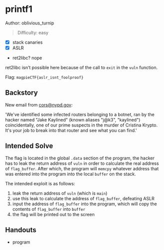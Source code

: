 # printf1

Author: oblivious_turnip

>Difficulty: easy

- [x] stack canaries
- [x] ASLR
- ret2libc? nope

ret2libc isn't possible here because of the call to `exit` in the `vuln` function.

Flag: `magpieCTF{aslr_isnt_foolproof}`

## Backstory

New email from cors@nypd.gov:

'We've identified some infected routers belonging to a botnet, ran by the
hacker named "Jake Kaylined" (known aliases "j@k3", "kaylined")
coincidentally, one of our prime suspects in the murder of Cristina Krypto.
It's your job to break into that router and see what you can find.'

## Intended Solve

The flag is located in the global `.data` section of the program,
the hacker has to leak the return address of `vuln` in order to calculate the
real address of `flag_buffer`. After which, the program will `memcpy` whatever
address that was entered into the program into the local `buffer` on the stack.

The intended exploit is as follows:

1. leak the return address of `vuln` (which is `main`)
1. use this leak to calculate the address of `flag_buffer`, defeating ASLR
1. input the address of `flag_buffer` into the program, which will copy the contents of `flag_buffer` into `buffer`
1. the flag will be printed out to the screen

## Handouts

- program
